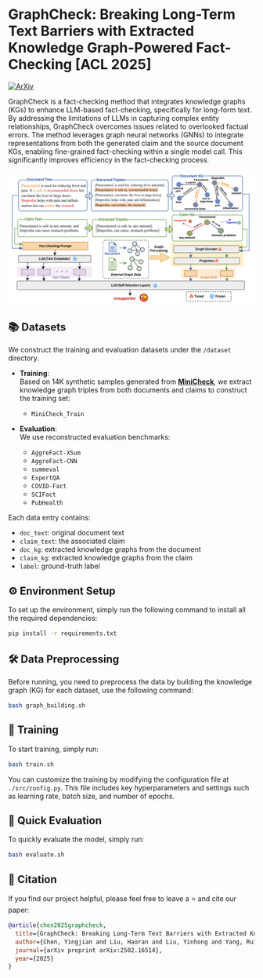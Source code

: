 # GraphCheck: Breaking Long-Term Text Barriers with Extracted Knowledge Graph-Powered Fact-Checking [ACL 2025]
[![ArXiv](https://img.shields.io/badge/2502.16514-Arxiv?style=flat&logo=arxiv&logoColor=%23B31B1B&logoSize=auto&label=Arxiv&labelColor=%23FFFFFF&color=%23B31B1B&link=https%3A%2F%2Farxiv.org%2Fabs%2F2502.16514
)](https://arxiv.org/pdf/2502.16514)

GraphCheck is a fact-checking method that integrates knowledge graphs (KGs) to enhance LLM-based fact-checking, specifically for long-form text. By addressing the limitations of LLMs in capturing complex entity relationships, GraphCheck overcomes issues related to overlooked factual errors. The method leverages graph neural networks (GNNs) to integrate representations from both the generated claim and the source document KGs, enabling fine-grained fact-checking within a single model call. This significantly improves efficiency in the fact-checking process.

<p align="center">
  <img src="Figs/graphcheck-framework.svg" style="max-width:100%; height:auto;">
</p>

## 📚 Datasets

We construct the training and evaluation datasets under the `/dataset` directory.

- **Training**:  
  Based on 14K synthetic samples generated from [**MiniCheck**](https://github.com/Liyan06/MiniCheck?tab=readme-ov-file#description), we extract knowledge graph triples from both documents and claims to construct the training set:
  - `MiniCheck_Train`

- **Evaluation**:  
  We use reconstructed evaluation benchmarks:
  - `AggreFact-XSum`
  - `AggreFact-CNN`
  - `summeval`
  - `ExpertQA`
  - `COVID-Fact`
  - `SCIFact`
  - `PubHealth`

Each data entry contains:
- `doc_text`: original document text  
- `claim_text`: the associated claim  
- `doc_kg`: extracted knowledge graphs from the document  
- `claim_kg`: extracted knowledge graphs from the claim  
- `label`: ground-truth label


## ⚙️ Environment Setup

To set up the environment, simply run the following command to install all the required dependencies:

```bash
pip install -r requirements.txt
```

## 🛠️ Data Preprocessing

Before running, you need to preprocess the data by building the knowledge graph (KG) for each dataset, use the following command:

```bash
bash graph_building.sh
```

## 🧠 Training

To start training, simply run:

```bash
bash train.sh
```
You can customize the training by modifying the configuration file at `./src/config.py`. This file includes key hyperparameters and settings such as learning rate, batch size, and number of epochs.

## 🚀 Quick Evaluation

To quickly evaluate the model, simply run:

   ```bash
   bash evaluate.sh
   ```

## 📌 Citation

If you find our project helpful, please feel free to leave a ⭐ and cite our paper:

```bibtex
@article{chen2025graphcheck,
  title={GraphCheck: Breaking Long-Term Text Barriers with Extracted Knowledge Graph-Powered Fact-Checking},
  author={Chen, Yingjian and Liu, Haoran and Liu, Yinhong and Yang, Rui and Yuan, Han and Fu, Yanran and Zhou, Pengyuan and Chen, Qingyu and Caverlee, James and Li, Irene},
  journal={arXiv preprint arXiv:2502.16514},
  year={2025}
}
